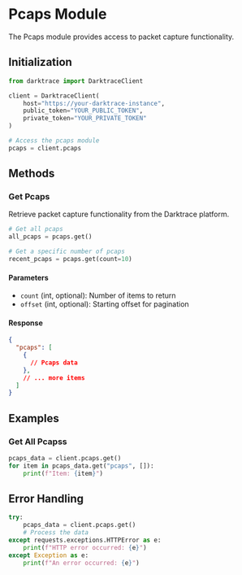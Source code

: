 # Pcaps Module

The Pcaps module provides access to packet capture functionality.

## Initialization

```python
from darktrace import DarktraceClient

client = DarktraceClient(
    host="https://your-darktrace-instance",
    public_token="YOUR_PUBLIC_TOKEN",
    private_token="YOUR_PRIVATE_TOKEN"
)

# Access the pcaps module
pcaps = client.pcaps
```

## Methods

### Get Pcaps

Retrieve packet capture functionality from the Darktrace platform.

```python
# Get all pcaps
all_pcaps = pcaps.get()

# Get a specific number of pcaps
recent_pcaps = pcaps.get(count=10)
```

#### Parameters

- `count` (int, optional): Number of items to return
- `offset` (int, optional): Starting offset for pagination

#### Response

```json
{
  "pcaps": [
    {
      // Pcaps data
    },
    // ... more items
  ]
}
```

## Examples

### Get All Pcapss

```python
pcaps_data = client.pcaps.get()
for item in pcaps_data.get("pcaps", []):
    print(f"Item: {item}")
```

## Error Handling

```python
try:
    pcaps_data = client.pcaps.get()
    # Process the data
except requests.exceptions.HTTPError as e:
    print(f"HTTP error occurred: {e}")
except Exception as e:
    print(f"An error occurred: {e}")
```
